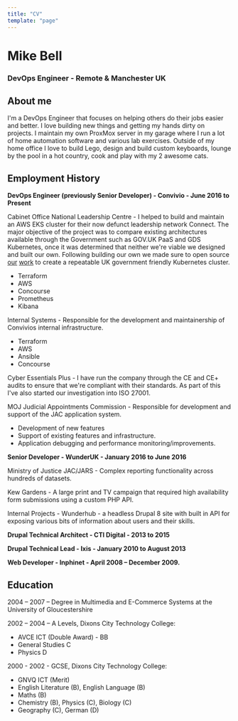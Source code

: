 ```yaml
---
title: "CV"
template: "page"
---
```


# Mike Bell
### DevOps Engineer - Remote & Manchester UK

## About me

I'm a DevOps Engineer that focuses on helping others do their jobs easier and better. I love building new things and getting my hands dirty on projects. I maintain my own ProxMox server in my garage where I run a lot of home automation software and various lab exercises. Outside of my home office I love to build Lego, design and build custom keyboards, lounge by the pool in a hot country, cook and play with my 2 awesome cats.

## Employment History

**DevOps Engineer (previously Senior Developer) - Convivio - June 2016 to Present**

Cabinet Office National Leadership Centre - I helped to build and maintain an AWS EKS cluster for their now defunct leadership network Connect. The major objective of the project was to compare existing architectures available through the Government such as GOV.UK PaaS and GDS Kubernetes, once it was determined that neither we're viable we designed and built our own. Following building our own we made sure to open source [our](https://github.com/cabinetoffice/national-leadership-centre-terragrunt) [work](https://github.com/cabinetoffice/national-leadership-centre-terraform) to create a repeatable UK government friendly Kubernetes cluster.

* Terraform
* AWS
* Concourse
* Prometheus
* Kibana

Internal Systems - Responsible for the development and maintainership of Convivios internal infrastructure.

* Terraform
* AWS
* Ansible
* Concourse

Cyber Essentials Plus - I have run the company through the CE and CE+ audits to ensure that we're compliant with their standards. As part of this I've also started our investigation into ISO 27001.

MOJ Judicial Appointments Commission - Responsible for development and support of the JAC application system.

* Development of new features
* Support of existing features and infrastructure.
* Application debugging and performance monitoring/improvements.

**Senior Developer - WunderUK - January 2016 to June 2016**

Ministry of Justice JAC/JARS - Complex reporting functionality across hundreds of datasets.

Kew Gardens - A large print and TV campaign that required high availability form submissions using a custom PHP API.

Internal Projects - Wunderhub - a headless Drupal 8 site with built in API for exposing various bits of information about users and their skills.

**Drupal Technical Architect - CTI Digital - 2013 to 2015**

**Drupal Technical Lead - Ixis - January 2010 to August 2013**

**Web Developer - Inphinet - April 2008 – December 2009.**

## Education

2004 – 2007 – Degree in Multimedia and E-Commerce Systems at the University of Gloucestershire

2002 – 2004 – A Levels, Dixons City Technology College:

* AVCE ICT (Double Award) - BB
* General Studies C
* Physics D

2000 - 2002 - GCSE, Dixons City Technology College:

* GNVQ ICT (Merit)
* English Literature (B), English Language (B)
* Maths (B)
* Chemistry (B), Physics (C), Biology (C)
* Geography (C), German (D)
